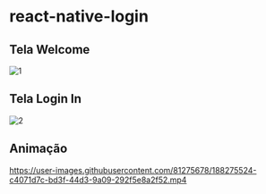 ﻿# react-native-login

## Tela Welcome
![1](https://user-images.githubusercontent.com/81275678/188275492-71620856-e8cb-4f38-bb26-f8d9de5ca179.jpg)

## Tela Login In
![2](https://user-images.githubusercontent.com/81275678/188275514-8a632b30-f654-4994-ae41-d1a1da6de42f.jpg)

## Animação

https://user-images.githubusercontent.com/81275678/188275524-c4071d7c-bd3f-44d3-9a09-292f5e8a2f52.mp4

